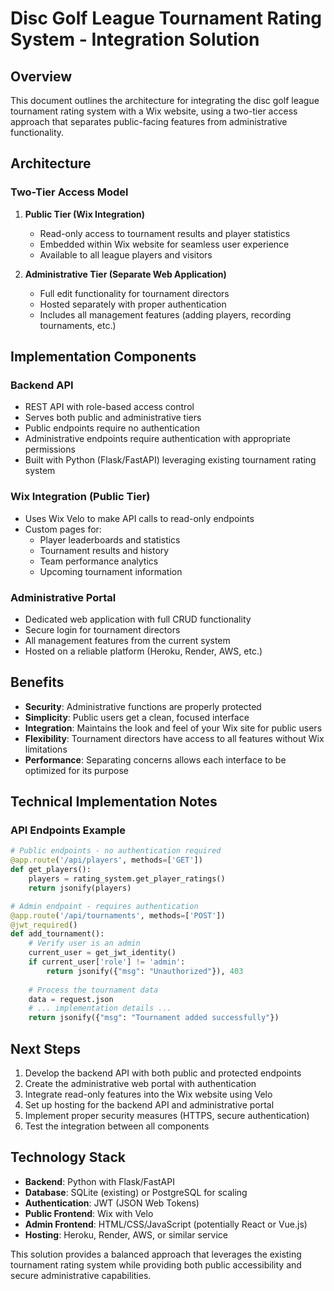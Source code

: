 # Disc Golf League Tournament Rating System - Integration Solution

## Overview
This document outlines the architecture for integrating the disc golf league tournament rating system with a Wix website, using a two-tier access approach that separates public-facing features from administrative functionality.

## Architecture

### Two-Tier Access Model
1. **Public Tier (Wix Integration)**
   - Read-only access to tournament results and player statistics
   - Embedded within Wix website for seamless user experience
   - Available to all league players and visitors

2. **Administrative Tier (Separate Web Application)**
   - Full edit functionality for tournament directors
   - Hosted separately with proper authentication
   - Includes all management features (adding players, recording tournaments, etc.)

## Implementation Components

### Backend API
- REST API with role-based access control
- Serves both public and administrative tiers
- Public endpoints require no authentication
- Administrative endpoints require authentication with appropriate permissions
- Built with Python (Flask/FastAPI) leveraging existing tournament rating system

### Wix Integration (Public Tier)
- Uses Wix Velo to make API calls to read-only endpoints
- Custom pages for:
  - Player leaderboards and statistics
  - Tournament results and history
  - Team performance analytics
  - Upcoming tournament information

### Administrative Portal
- Dedicated web application with full CRUD functionality
- Secure login for tournament directors
- All management features from the current system
- Hosted on a reliable platform (Heroku, Render, AWS, etc.)

## Benefits
- **Security**: Administrative functions are properly protected
- **Simplicity**: Public users get a clean, focused interface
- **Integration**: Maintains the look and feel of your Wix site for public users
- **Flexibility**: Tournament directors have access to all features without Wix limitations
- **Performance**: Separating concerns allows each interface to be optimized for its purpose

## Technical Implementation Notes

### API Endpoints Example
```python
# Public endpoints - no authentication required
@app.route('/api/players', methods=['GET'])
def get_players():
    players = rating_system.get_player_ratings()
    return jsonify(players)

# Admin endpoint - requires authentication
@app.route('/api/tournaments', methods=['POST'])
@jwt_required()
def add_tournament():
    # Verify user is an admin
    current_user = get_jwt_identity()
    if current_user['role'] != 'admin':
        return jsonify({"msg": "Unauthorized"}), 403
        
    # Process the tournament data
    data = request.json
    # ... implementation details ...
    return jsonify({"msg": "Tournament added successfully"})
```

## Next Steps
1. Develop the backend API with both public and protected endpoints
2. Create the administrative web portal with authentication
3. Integrate read-only features into the Wix website using Velo
4. Set up hosting for the backend API and administrative portal
5. Implement proper security measures (HTTPS, secure authentication)
6. Test the integration between all components

## Technology Stack
- **Backend**: Python with Flask/FastAPI
- **Database**: SQLite (existing) or PostgreSQL for scaling
- **Authentication**: JWT (JSON Web Tokens)
- **Public Frontend**: Wix with Velo
- **Admin Frontend**: HTML/CSS/JavaScript (potentially React or Vue.js)
- **Hosting**: Heroku, Render, AWS, or similar service

This solution provides a balanced approach that leverages the existing tournament rating system while providing both public accessibility and secure administrative capabilities.
